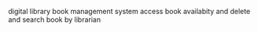 digital library book management system
access book availabity and delete and search book by librarian
